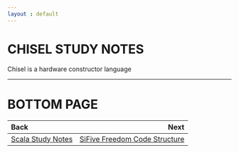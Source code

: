 ```yaml
---
layout : default
---
```


# CHISEL STUDY NOTES

Chisel is a hardware constructor language

* * *

# BOTTOM PAGE

| Back | Next |
| :--- | ---: |
| [Scala Study Notes](./scala.md) | [SiFive Freedom Code Structure](./freedom.md) |

